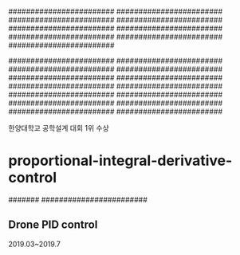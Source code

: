 ########################
########################
########################
########################
########################
########################
########################
########################
########################

########################
########################
########################
########################
########################
########################
########################
########################
########################
########################
########################
########################
########################
########################


한양대학교 공학설계 대회 1위 수상

# proportional-integral-derivative-control
#######
########################

## Drone PID control

2019.03~2019.7

